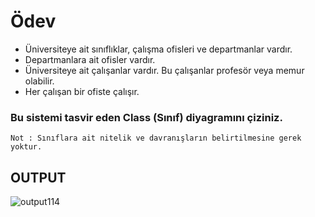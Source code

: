 # Ödev
- Üniversiteye ait sınıflıklar, çalışma ofisleri ve departmanlar vardır.
- Departmanlara ait ofisler vardır.
- Üniversiteye ait çalışanlar vardır. Bu çalışanlar profesör veya memur olabilir.
- Her çalışan bir ofiste çalışır.
### Bu sistemi tasvir eden Class (Sınıf) diyagramını çiziniz.
`Not : Sınıflara ait nitelik ve davranışların belirtilmesine gerek yoktur.`

## **OUTPUT**
![output114](https://user-images.githubusercontent.com/74976052/134735653-b33f3fe9-2686-4888-92a4-e8069a7caa4f.png)